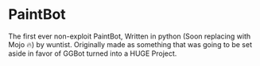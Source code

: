 # PaintBot

The first ever non-exploit PaintBot, Written in python (Soon replacing with Mojo 🔥) by wuntist.
Originally made as something that was going to be set aside in favor of GGBot turned into a HUGE Project.
